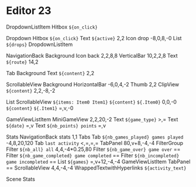 # Editor 23

DropdownListItem
  Hitbox `${on_click}`
  

Dropdown
  Hitbox `${on_click}`
  Text `${active}` 2,2
  Icon drop -8,0,8,-0
  List `${drops}`
    DropdownListItem


NavigationBack
  Background
  Icon back 2,2,8,8
  VerticalBar 10,2,2,8
  Text `${route}` 14,2

Tab
  Background
  Text `${content}` 2,2

ScrollableView
  Background
  HorizontalBar -6,0,4,-2
    Thumb 2,2
  ClipView `${content}` 2,2,-8,-2


List
  ScrollableView
    `${items: Item0 Item1}`
    `${content}` `${.Item0}` 0,0,-0
    `${content}` `${.Item1}` =,v,-0

GameViewListItem
  MiniGameView 2,2,20,-2
  Text `${game_type}` >,=
  Text `${date}` =,v
  Text `${nb_points} points` =,v

Stats
  NavigationBack stats 1,1
  Tabs
    Tab `${nb_games_played} games played` -4,8,20,120
    Tab `last activity` <,=,=,=
    TabPanel 80,v+8,-4,-4
      FilterGroup
        Filter `${nb_all} all` 4,4,-4*0.25,80
        Filter `${nb_game_over} game over` ==
        Filter `${nb_game_completed} game completed` ==
        Filter `${nb_incompleted} game incompleted` ==
      List `${games}` =,v+12,-4,-4
          GameViewListItem
    TabPanel ==
      ScrollableView 4,4,-4,-4
        WrappedTextwithHyperlinks `${activity_text}`
  
  
Scene Stats

